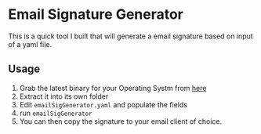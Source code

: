 # Email Signature Generator

This is a quick tool I built that will generate a email signature based on input of a yaml file.
## Usage
1. Grab the latest binary for your Operating Systm from [here](https://github.com/JamesAtTensure/emailSigGenerator/releases)
2. Extract it into its own folder
3. Edit `emailSigGenerator.yaml` and populate the fields
4. run `emailSigGenerator`
5. You can then copy the signature to your email client of choice. 